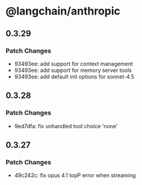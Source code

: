 # @langchain/anthropic

## 0.3.29

### Patch Changes

- 93493ee: add support for context management
- 93493ee: add support for memory server tools
- 93493ee: add default init options for sonnet-4.5

## 0.3.28

### Patch Changes

- 9ed7dfa: fix unhandled tool choice 'none'

## 0.3.27

### Patch Changes

- 49c242c: fix opus 4.1 topP error when streaming
